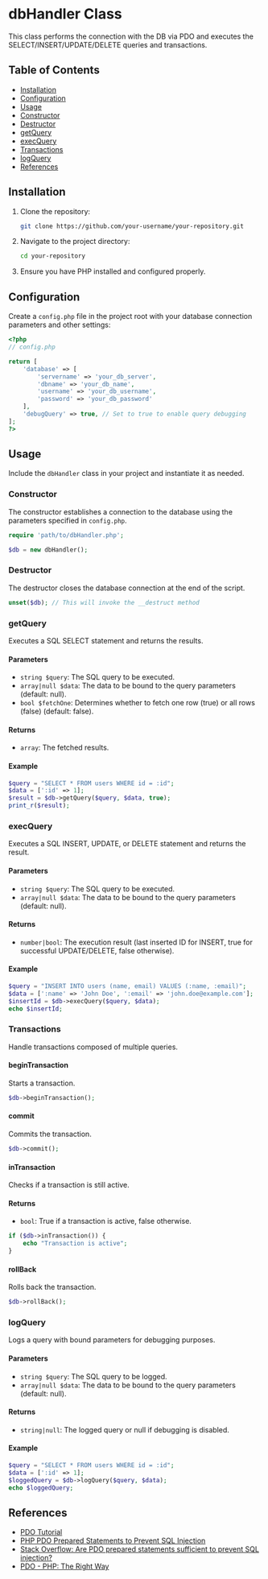 
# dbHandler Class

This class performs the connection with the DB via PDO and executes the SELECT/INSERT/UPDATE/DELETE queries and transactions.

## Table of Contents

- [Installation](#installation)
- [Configuration](#configuration)
- [Usage](#usage)
- [Constructor](#constructor)
- [Destructor](#destructor)
- [getQuery](#getquery)
- [execQuery](#execquery)
- [Transactions](#transactions)
- [logQuery](#logquery)
- [References](#references)

## Installation

1. Clone the repository:
   ```bash
   git clone https://github.com/your-username/your-repository.git
   ```

2. Navigate to the project directory:
   ```bash
   cd your-repository
   ```

3. Ensure you have PHP installed and configured properly.

## Configuration

Create a `config.php` file in the project root with your database connection parameters and other settings:

```php
<?php
// config.php

return [
    'database' => [
        'servername' => 'your_db_server',
        'dbname' => 'your_db_name',
        'username' => 'your_db_username',
        'password' => 'your_db_password'
    ],
    'debugQuery' => true, // Set to true to enable query debugging
];
?>
```

## Usage

Include the `dbHandler` class in your project and instantiate it as needed.

### Constructor

The constructor establishes a connection to the database using the parameters specified in `config.php`.

```php
require 'path/to/dbHandler.php';

$db = new dbHandler();
```

### Destructor

The destructor closes the database connection at the end of the script.

```php
unset($db); // This will invoke the __destruct method
```

### getQuery

Executes a SQL SELECT statement and returns the results.

#### Parameters
- `string $query`: The SQL query to be executed.
- `array|null $data`: The data to be bound to the query parameters (default: null).
- `bool $fetchOne`: Determines whether to fetch one row (true) or all rows (false) (default: false).

#### Returns
- `array`: The fetched results.

#### Example

```php
$query = "SELECT * FROM users WHERE id = :id";
$data = [':id' => 1];
$result = $db->getQuery($query, $data, true);
print_r($result);
```

### execQuery

Executes a SQL INSERT, UPDATE, or DELETE statement and returns the result.

#### Parameters
- `string $query`: The SQL query to be executed.
- `array|null $data`: The data to be bound to the query parameters (default: null).

#### Returns
- `number|bool`: The execution result (last inserted ID for INSERT, true for successful UPDATE/DELETE, false otherwise).

#### Example

```php
$query = "INSERT INTO users (name, email) VALUES (:name, :email)";
$data = [':name' => 'John Doe', ':email' => 'john.doe@example.com'];
$insertId = $db->execQuery($query, $data);
echo $insertId;
```

### Transactions

Handle transactions composed of multiple queries.

#### beginTransaction

Starts a transaction.

```php
$db->beginTransaction();
```

#### commit

Commits the transaction.

```php
$db->commit();
```

#### inTransaction

Checks if a transaction is still active.

#### Returns
- `bool`: True if a transaction is active, false otherwise.

```php
if ($db->inTransaction()) {
    echo "Transaction is active";
}
```

#### rollBack

Rolls back the transaction.

```php
$db->rollBack();
```

### logQuery

Logs a query with bound parameters for debugging purposes.

#### Parameters
- `string $query`: The SQL query to be logged.
- `array|null $data`: The data to be bound to the query parameters (default: null).

#### Returns
- `string|null`: The logged query or null if debugging is disabled.

#### Example

```php
$query = "SELECT * FROM users WHERE id = :id";
$data = [':id' => 1];
$loggedQuery = $db->logQuery($query, $data);
echo $loggedQuery;
```

## References

- [PDO Tutorial](https://phpdelusions.net/pdo)
- [PHP PDO Prepared Statements to Prevent SQL Injection](https://websitebeaver.com/php-pdo-prepared-statements-to-prevent-sql-injection)
- [Stack Overflow: Are PDO prepared statements sufficient to prevent SQL injection?](https://stackoverflow.com/questions/134099/are-pdo-prepared-statements-sufficient-to-prevent-sql-injection?rq=1)
- [PDO - PHP: The Right Way](https://guidaphp.it/base/database/pdo)
